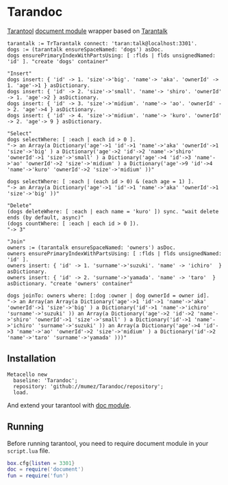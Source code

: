 # Tarandoc

[Tarantool](http://tarantool.io) [document module](https://github.com/tarantool/document) wrapper based on [Tarantalk](https://github.com/mumez/Tarantalk)

```smalltalk
tarantalk := TrTarantalk connect: 'taran:talk@localhost:3301'.
dogs := (tarantalk ensureSpaceNamed: 'dogs') asDoc.
dogs ensurePrimaryIndexWithPartsUsing: [ :flds | flds unsignedNamed: 'id' ]. "create 'dogs' container"
	
"Insert"
dogs insert: { 'id' -> 1. 'size'->'big'. 'name'-> 'aka'. 'ownerId' -> 1. 'age'->1 } asDictionary.
dogs insert: { 'id' -> 2. 'size'->'small'. 'name'-> 'shiro'. 'ownerId' -> 1. 'age'->2 } asDictionary.
dogs insert: { 'id' -> 3. 'size'->'midium'. 'name'-> 'ao'. 'ownerId' -> 2. 'age'->4 } asDictionary.
dogs insert: { 'id' -> 4. 'size'->'midium'. 'name'-> 'kuro'. 'ownerId' -> 2. 'age'-> 9 } asDictionary.

"Select"
dogs selectWhere: [ :each | each id > 0 ].
"-> an Array(a Dictionary('age'->1 'id'->1 'name'->'aka' 'ownerId'->1 'size'->'big' ) a Dictionary('age'->2 'id'->2 'name'->'shiro' 'ownerId'->1 'size'->'small' ) a Dictionary('age'->4 'id'->3 'name'->'ao' 'ownerId'->2 'size'->'midium' ) a Dictionary('age'->9 'id'->4 'name'->'kuro' 'ownerId'->2 'size'->'midium' ))"

dogs selectWhere: [ :each | (each id > 0) & (each age = 1) ].
"-> an Array(a Dictionary('age'->1 'id'->1 'name'->'aka' 'ownerId'->1 'size'->'big' ))"

"Delete"
(dogs deleteWhere: [ :each | each name = 'kuro' ]) sync. "wait delete ends (by default, async)"
(dogs countWhere: [ :each | each id > 0 ]).
"-> 3"
	
"Join"
owners := (tarantalk ensureSpaceNamed: 'owners') asDoc.
owners ensurePrimaryIndexWithPartsUsing: [ :flds | flds unsignedNamed: 'id' ].
owners insert: { 'id' -> 1. 'surname'->'suzuki'. 'name' -> 'ichiro'  } asDictionary.
owners insert: { 'id' -> 2. 'surname'->'yamada'. 'name' -> 'taro'  } asDictionary. "create 'owners' container"

dogs joinTo: owners where: [:dog :owner | dog ownerId = owner id].
"-> an Array(an Array(a Dictionary('age'->1 'id'->1 'name'->'aka' 'ownerId'->1 'size'->'big' ) a Dictionary('id'->1 'name'->'ichiro' 'surname'->'suzuki' )) an Array(a Dictionary('age'->2 'id'->2 'name'->'shiro' 'ownerId'->1 'size'->'small' ) a Dictionary('id'->1 'name'->'ichiro' 'surname'->'suzuki' )) an Array(a Dictionary('age'->4 'id'->3 'name'->'ao' 'ownerId'->2 'size'->'midium' ) a Dictionary('id'->2 'name'->'taro' 'surname'->'yamada' )))"

```

## Installation

```smalltalk
Metacello new
  baseline: 'Tarandoc';
  repository: 'github://mumez/Tarandoc/repository';
  load.
```

And extend your tarantool with [doc module](https://github.com/tarantool/document).

## Running

Before running tarantool, you need to require document module in your `script.lua` file.

```lua
box.cfg{listen = 3301}
doc = require('document')
fun = require('fun')
```
